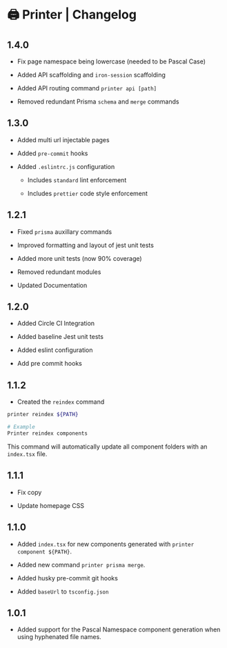 # 🖨️ Printer | Changelog

## 1.4.0

- Fix page namespace being lowercase (needed to be Pascal Case)

- Added API scaffolding and `iron-session` scaffolding

- Added API routing command `printer api [path]`

- Removed redundant Prisma `schema` and `merge` commands

## 1.3.0

- Added multi url injectable pages

- Added `pre-commit` hooks

- Added `.eslintrc.js` configuration

  - Includes `standard` lint enforcement

  - Includes `prettier` code style enforcement

## 1.2.1

- Fixed `prisma` auxillary commands

- Improved formatting and layout of jest unit tests

- Added more unit tests (now 90% coverage)

- Removed redundant modules

- Updated Documentation

## 1.2.0

- Added Circle CI Integration

- Added baseline Jest unit tests

- Added eslint configuration

- Add pre commit hooks

## 1.1.2

- Created the `reindex` command

```bash
printer reindex ${PATH}

# Example
Printer reindex components
```

This command will automatically update all component folders with an `index.tsx` file.

## 1.1.1

- Fix copy

- Update homepage CSS

## 1.1.0

- Added `index.tsx` for new components generated with `printer component ${PATH}`.

- Added new command `printer prisma merge`.

- Added husky pre-commit git hooks

- Added `baseUrl` to `tsconfig.json`

## 1.0.1

- Added support for the Pascal Namespace component generation when using hyphenated file names.